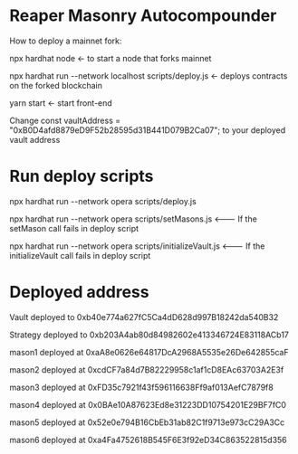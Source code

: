 # Reaper Masonry Autocompounder

How to deploy a mainnet fork:

npx hardhat node <- to start a node that forks mainnet

npx hardhat run --network localhost scripts/deploy.js <- deploys contracts on the forked blockchain

yarn start <- start front-end

Change const vaultAddress = "0xB0D4afd8879eD9F52b28595d31B441D079B2Ca07"; to your deployed vault address

# Run deploy scripts

npx hardhat run --network opera scripts/deploy.js

npx hardhat run --network opera scripts/setMasons.js <--- If the setMason call fails in deploy script

npx hardhat run --network opera scripts/initializeVault.js <--- If the initializeVault call fails in deploy script

# Deployed address

Vault deployed to 0xb40e774a627fC5Ca4dD628d997B18242da540B32

Strategy deployed to 0xb203A4ab80d84982602e413346724E83118ACb17

mason1 deployed at 0xaA8e0626e64817DcA2968A5535e26De642855caF

mason2 deployed at 0xcdCF7a84d7B82229958c1af1cD8EAc63703A2E3f

mason3 deployed at 0xFD35c7921f43f596116638Ff9af013AefC7879f8

mason4 deployed at 0x0BAe10A87623Ed8e31223DD10754201E29BF7fC0

mason5 deployed at 0x52e0e794B16CbEb31ab82C1f9713e973cC29A3Cc

mason6 deployed at 0xa4Fa4752618B545F6E3f92eD34C863522815d356
